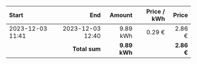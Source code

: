 | Start            |              End |       Amount | Price / kWh |      Price |
| :--------------- | ---------------: | -----------: | ----------: | ---------: |
| 2023-12-03 11:41 | 2023-12-03 12:40 |     9.89 kWh |      0.29 € |     2.86 € |
|                  |    **Total sum** | **9.89 kWh** |             | **2.86 €** |
